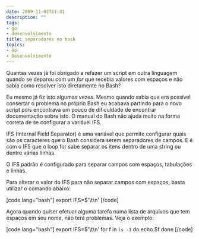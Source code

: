 ```yaml
---
date: 2009-11-02T11:41
description: ""
tags:
- go
- desenvolvimento
title: separadores no bash
topics:
- Go
- Desenvolvimento
---
```


Quantas vezes já foi obrigado a refazer um script em outra linguagem quando se deparou com um <em>for</em> que recebia valores com espaços e não sabia como resolver isto diretamente no Bash?

Eu mesmo já fiz isto algumas vezes. Mesmo quando sabia que era possível consertar o problema no próprio Bash eu acabava partindo para o novo script pois encontrava um pouco de dificuldade de encontrar documentação sobre isto. O manual do Bash não ajuda muito na forma correta de se configurar a variável IFS.

IFS (Internal Field Separator) é uma variável que permite configurar quais são os caracteres que o Bash considera serem separadores de campos. E é com o IFS que o loop for sabe separar os itens dentro de uma string ou dentre várias linhas.

O IFS padrão é configurado para separar campos com espaços, tabulações e linhas.

Para alterar o valor do IFS para não separar campos com espaços, basta utilizar o comando abaixo:

[code lang="bash"]
export IFS=$'\t\n'
[/code]

Agora quando quiser efetuar alguma tarefa numa lista de arquivos que tem espaços em seu nome, não terá problemas. Veja o exemplo:

[code lang="bash"]
export IFS=$'\t\n'
for f in `ls -1`
do
    echo $f
done
[/code]
